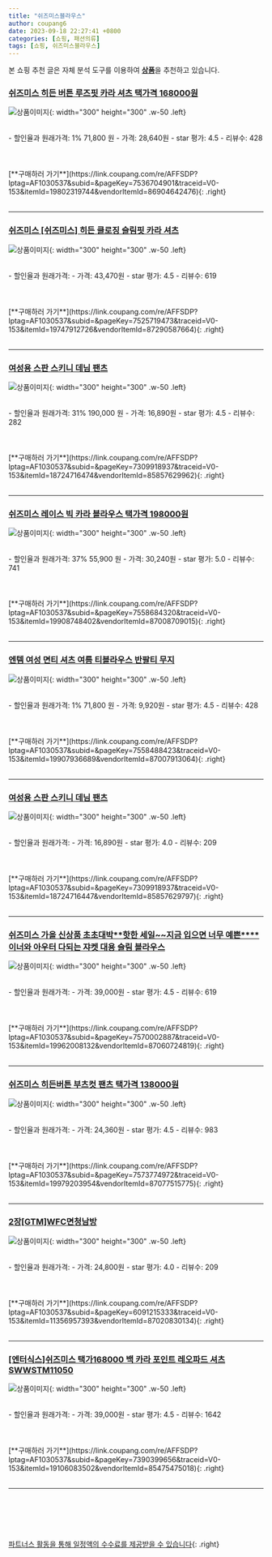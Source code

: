 ```yaml
---
title: "쉬즈미스블라우스"
author: coupang6
date: 2023-09-18 22:27:41 +0800
categories: [쇼핑, 패션의류]
tags: [쇼핑, 쉬즈미스블라우스]
---
```


본 쇼핑 추천 글은 자체 분석 도구를 이용하여 [**상품**](https://link.coupang.com/a/bao1ui)을 추천하고 있습니다.

### [쉬즈미스 히든 버튼 루즈핏 카라 셔츠 택가격 168000원](https://link.coupang.com/re/AFFSDP?lptag=AF1030537&subid=&pageKey=7536704901&traceid=V0-153&itemId=19802319744&vendorItemId=86904642476)

![상품이미지](https://thumbnail7.coupangcdn.com/thumbnails/remote/230x230ex/image/vendor_inventory/7a21/d4b4345055719c7628c51792ac68ba72e1c85e55216b65e3e47a93fe7ccd.jpg){: width="300" height="300" .w-50 .left}


<br>
- 할인율과 원래가격: 1%  71,800   원
- 가격: 28,640원
- star 평가: 4.5
- 리뷰수: 428
<br>
<br>
<br>
<br>
[**구매하러 가기**](https://link.coupang.com/re/AFFSDP?lptag=AF1030537&subid=&pageKey=7536704901&traceid=V0-153&itemId=19802319744&vendorItemId=86904642476){: .right}
<br>
<br>

---

### [쉬즈미스 [쉬즈미스] 히든 클로징 슬림핏 카라 셔츠](https://link.coupang.com/re/AFFSDP?lptag=AF1030537&subid=&pageKey=7525719473&traceid=V0-153&itemId=19747912726&vendorItemId=87290587664)

![상품이미지](https://thumbnail8.coupangcdn.com/thumbnails/remote/230x230ex/image/vendor_inventory/d89a/1695520e1d0bb8b8a7c6656137d7ad5e27dab72466ecd94ee1516cbb8a62.jpg){: width="300" height="300" .w-50 .left}


<br>
- 할인율과 원래가격: 
- 가격: 43,470원
- star 평가: 4.5
- 리뷰수: 619
<br>
<br>
<br>
<br>
[**구매하러 가기**](https://link.coupang.com/re/AFFSDP?lptag=AF1030537&subid=&pageKey=7525719473&traceid=V0-153&itemId=19747912726&vendorItemId=87290587664){: .right}
<br>
<br>

---

### [여성용 스판 스키니 데님 팬츠](https://link.coupang.com/re/AFFSDP?lptag=AF1030537&subid=&pageKey=7309918937&traceid=V0-153&itemId=18724716474&vendorItemId=85857629962)

![상품이미지](https://thumbnail7.coupangcdn.com/thumbnails/remote/230x230ex/image/vendor_inventory/1ece/32feeb70ba39bd2fd8da21acc8ce040e1f8ad0cf6208e0740277037382fa.jpg){: width="300" height="300" .w-50 .left}


<br>
- 할인율과 원래가격: 31%  190,000   원
- 가격: 16,890원
- star 평가: 4.5
- 리뷰수: 282
<br>
<br>
<br>
<br>
[**구매하러 가기**](https://link.coupang.com/re/AFFSDP?lptag=AF1030537&subid=&pageKey=7309918937&traceid=V0-153&itemId=18724716474&vendorItemId=85857629962){: .right}
<br>
<br>

---

### [쉬즈미스 레이스 빅 카라 블라우스 택가격 198000원](https://link.coupang.com/re/AFFSDP?lptag=AF1030537&subid=&pageKey=7558684320&traceid=V0-153&itemId=19908748402&vendorItemId=87008709015)

![상품이미지](https://thumbnail6.coupangcdn.com/thumbnails/remote/230x230ex/image/vendor_inventory/3302/3ddd7fd3a83f940c6abf450de6ec21040d378570b28136e8a35a666c412e.jpg){: width="300" height="300" .w-50 .left}


<br>
- 할인율과 원래가격: 37%  55,900   원
- 가격: 30,240원
- star 평가: 5.0
- 리뷰수: 741
<br>
<br>
<br>
<br>
[**구매하러 가기**](https://link.coupang.com/re/AFFSDP?lptag=AF1030537&subid=&pageKey=7558684320&traceid=V0-153&itemId=19908748402&vendorItemId=87008709015){: .right}
<br>
<br>

---

### [엔템 여성 면티 셔츠 여름 티블라우스 반팔티 무지](https://link.coupang.com/re/AFFSDP?lptag=AF1030537&subid=&pageKey=7558488423&traceid=V0-153&itemId=19907936689&vendorItemId=87007913064)

![상품이미지](https://thumbnail10.coupangcdn.com/thumbnails/remote/230x230ex/image/vendor_inventory/20f1/a44fc35fa49d1559b6e8623bca21e735a1216e5588686526f4ad71a6e59b.jpg){: width="300" height="300" .w-50 .left}


<br>
- 할인율과 원래가격: 1%  71,800   원
- 가격: 9,920원
- star 평가: 4.5
- 리뷰수: 428
<br>
<br>
<br>
<br>
[**구매하러 가기**](https://link.coupang.com/re/AFFSDP?lptag=AF1030537&subid=&pageKey=7558488423&traceid=V0-153&itemId=19907936689&vendorItemId=87007913064){: .right}
<br>
<br>

---

### [여성용 스판 스키니 데님 팬츠](https://link.coupang.com/re/AFFSDP?lptag=AF1030537&subid=&pageKey=7309918937&traceid=V0-153&itemId=18724716447&vendorItemId=85857629797)

![상품이미지](https://thumbnail7.coupangcdn.com/thumbnails/remote/230x230ex/image/vendor_inventory/6d57/01f6fb061f11aa3b0aa082cb3322796a7579d7b84f4c975f8993dca78ba0.jpg){: width="300" height="300" .w-50 .left}


<br>
- 할인율과 원래가격: 
- 가격: 16,890원
- star 평가: 4.0
- 리뷰수: 209
<br>
<br>
<br>
<br>
[**구매하러 가기**](https://link.coupang.com/re/AFFSDP?lptag=AF1030537&subid=&pageKey=7309918937&traceid=V0-153&itemId=18724716447&vendorItemId=85857629797){: .right}
<br>
<br>

---

### [쉬즈미스 가을 신상품 초초대박**핫한 세일~~지금 입으면 너무 예쁜****이너와 아우터 다되는 쟈켓 대용 슬림 블라우스](https://link.coupang.com/re/AFFSDP?lptag=AF1030537&subid=&pageKey=7570002887&traceid=V0-153&itemId=19962008132&vendorItemId=87060724819)

![상품이미지](https://thumbnail7.coupangcdn.com/thumbnails/remote/230x230ex/image/vendor_inventory/1ccd/a7d796c8a446818b3dc9ba6bb8708600a7b08c5b7529209ecaaca1854cac.jpg){: width="300" height="300" .w-50 .left}


<br>
- 할인율과 원래가격: 
- 가격: 39,000원
- star 평가: 4.5
- 리뷰수: 619
<br>
<br>
<br>
<br>
[**구매하러 가기**](https://link.coupang.com/re/AFFSDP?lptag=AF1030537&subid=&pageKey=7570002887&traceid=V0-153&itemId=19962008132&vendorItemId=87060724819){: .right}
<br>
<br>

---

### [쉬즈미스 히든버튼 부츠컷 팬츠 택가격 138000원](https://link.coupang.com/re/AFFSDP?lptag=AF1030537&subid=&pageKey=7573774972&traceid=V0-153&itemId=19979203954&vendorItemId=87077515775)

![상품이미지](https://thumbnail9.coupangcdn.com/thumbnails/remote/230x230ex/image/vendor_inventory/045d/350337c05561eeb9e4724ab056e3f028e1e8ea44ca9b90c047b702087290.jpg){: width="300" height="300" .w-50 .left}


<br>
- 할인율과 원래가격: 
- 가격: 24,360원
- star 평가: 4.5
- 리뷰수: 983
<br>
<br>
<br>
<br>
[**구매하러 가기**](https://link.coupang.com/re/AFFSDP?lptag=AF1030537&subid=&pageKey=7573774972&traceid=V0-153&itemId=19979203954&vendorItemId=87077515775){: .right}
<br>
<br>

---

### [2장[GTM]WFC면청남방](https://link.coupang.com/re/AFFSDP?lptag=AF1030537&subid=&pageKey=6091215333&traceid=V0-153&itemId=11356957393&vendorItemId=87020830134)

![상품이미지](https://thumbnail7.coupangcdn.com/thumbnails/remote/230x230ex/image/vendor_inventory/789f/e42d8658d5a443c9491d1c413d4f04f22b0ade443aa17a0da8194b6ab56f.jpg){: width="300" height="300" .w-50 .left}


<br>
- 할인율과 원래가격: 
- 가격: 24,800원
- star 평가: 4.0
- 리뷰수: 209
<br>
<br>
<br>
<br>
[**구매하러 가기**](https://link.coupang.com/re/AFFSDP?lptag=AF1030537&subid=&pageKey=6091215333&traceid=V0-153&itemId=11356957393&vendorItemId=87020830134){: .right}
<br>
<br>

---

### [[엔터식스]쉬즈미스 택가168000 백 카라 포인트 레오파드 셔츠SWWSTM11050](https://link.coupang.com/re/AFFSDP?lptag=AF1030537&subid=&pageKey=7390399656&traceid=V0-153&itemId=19106083502&vendorItemId=85475475018)

![상품이미지](https://thumbnail9.coupangcdn.com/thumbnails/remote/230x230ex/image/vendor_inventory/1096/8ec74d41baafba32fc2e4c5480efe2bd976ded317d18a5d5bb2e795b9c85.jpg){: width="300" height="300" .w-50 .left}


<br>
- 할인율과 원래가격: 
- 가격: 39,000원
- star 평가: 4.5
- 리뷰수: 1642
<br>
<br>
<br>
<br>
[**구매하러 가기**](https://link.coupang.com/re/AFFSDP?lptag=AF1030537&subid=&pageKey=7390399656&traceid=V0-153&itemId=19106083502&vendorItemId=85475475018){: .right}
<br>
<br>

---
<br><br><br><br><br> [파트너스 활동을 통해 일정액의 수수료를 제공받을 수 있습니다](https://link.coupang.com/a/bao1ui){: .right}